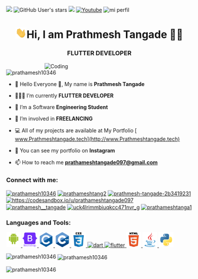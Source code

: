 
![](https://img.shields.io/github/followers/prathamesh10346?label=follow&logo=github&style=flat-square)
![GitHub User's stars](https://img.shields.io/github/stars/prathamesh10346?label=%E2%AD%90GitHub%20stars&style=flat-square)
![](https://komarev.com/ghpvc/?username=prathamesh10346&style=flat-square&color=ff69b4)
<a href="https://www.youtube.com/channel/UCK4lrimMbIUQkcc471nvr_g">![Youtube](https://img.shields.io/badge/-PP_Box-333333?style=flat&logo=youtube)</a>
![mi perfil](https://res.cloudinary.com/dccvy4s02/image/upload/v1695532338/dd_p3mi4q.gif)

<h1 align="center"><img src="https://raw.githubusercontent.com/ABSphreak/ABSphreak/master/gifs/Hi.gif" width="30px">Hi, I am Prathmesh Tangade 👨‍💻 </h1>
<h3 align="center">FLUTTER DEVELOPER</h3>
<img align="right" alt="Coding" width="400" src="https://mycannabisaccountant.com/wp-content/uploads/2022/02/e87c5693979173.5e7f9c4d14e64.gif">


<p align="left"> <img src="https://komarev.com/ghpvc/?username=prathamesh10346&label=Profile%20views&color=0e75b6&style=flat" alt="prathamesh10346" /> </p>

- 🔭 Hello Everyone 👋, My name is **Prathmesh Tangade**

- 👨🏻‍💻 I’m currently  **FLUTTER DEVELOPER**

- 🎒 I’m a Software **Engineering Student**

- 📱 I’m involved in **FREELANCING**

- 💻 All of my projects are available at My Portfolio [ www.Prathmeshtangade.tech](http://www.Prathmeshtangade.tech)

- 💬 You can see my portfolio on **Instagram**

- 📫 How to reach me **prathameshtangade097@gmail.com**

<h3 align="left">Connect with me:</h3>
<p align="left">
<a href="https://dev.to/prathamesh10346" target="blank"><img align="center" src="https://raw.githubusercontent.com/rahuldkjain/github-profile-readme-generator/master/src/images/icons/Social/devto.svg" alt="prathamesh10346" height="30" width="40" /></a>
<a href="https://twitter.com/prathameshtang2" target="blank"><img align="center" src="https://raw.githubusercontent.com/rahuldkjain/github-profile-readme-generator/master/src/images/icons/Social/twitter.svg" alt="prathameshtang2" height="30" width="40" /></a>
<a href="https://www.linkedin.com/in/prathmesh-tangade" target="blank"><img align="center" src="https://raw.githubusercontent.com/rahuldkjain/github-profile-readme-generator/master/src/images/icons/Social/linked-in-alt.svg" alt="prathmesh-tangade-2b3419231" height="30" width="40" /></a>
<a href="https://codesandbox.com/https://codesandbox.io/u/prathameshtangade097" target="blank"><img align="center" src="https://raw.githubusercontent.com/rahuldkjain/github-profile-readme-generator/master/src/images/icons/Social/codesandbox.svg" alt="https://codesandbox.io/u/prathameshtangade097" height="30" width="40" /></a>
<a href="https://instagram.com/prathamesh__tangade" target="blank"><img align="center" src="https://raw.githubusercontent.com/rahuldkjain/github-profile-readme-generator/master/src/images/icons/Social/instagram.svg" alt="prathamesh__tangade" height="30" width="40" /></a>
<a href="https://www.youtube.com/c/uck4lrimmbiuqkcc471nvr_g" target="blank"><img align="center" src="https://raw.githubusercontent.com/rahuldkjain/github-profile-readme-generator/master/src/images/icons/Social/youtube.svg" alt="uck4lrimmbiuqkcc471nvr_g" height="30" width="40" /></a>
<a href="https://www.hackerrank.com/prathameshtanga1" target="blank"><img align="center" src="https://raw.githubusercontent.com/rahuldkjain/github-profile-readme-generator/master/src/images/icons/Social/hackerrank.svg" alt="prathameshtanga1" height="30" width="40" /></a>
</p>

<h3 align="left">Languages and Tools:</h3>
<p align="left"> <a href="https://developer.android.com" target="_blank" rel="noreferrer"> <img src="https://raw.githubusercontent.com/devicons/devicon/master/icons/android/android-original-wordmark.svg" alt="android" width="40" height="40"/> </a> <a href="https://getbootstrap.com" target="_blank" rel="noreferrer"> <img src="https://raw.githubusercontent.com/devicons/devicon/master/icons/bootstrap/bootstrap-plain-wordmark.svg" alt="bootstrap" width="40" height="40"/> </a> <a href="https://www.cprogramming.com/" target="_blank" rel="noreferrer"> <img src="https://raw.githubusercontent.com/devicons/devicon/master/icons/c/c-original.svg" alt="c" width="40" height="40"/> </a> <a href="https://www.w3schools.com/cpp/" target="_blank" rel="noreferrer"> <img src="https://raw.githubusercontent.com/devicons/devicon/master/icons/cplusplus/cplusplus-original.svg" alt="cplusplus" width="40" height="40"/> </a> <a href="https://www.w3schools.com/css/" target="_blank" rel="noreferrer"> <img src="https://raw.githubusercontent.com/devicons/devicon/master/icons/css3/css3-original-wordmark.svg" alt="css3" width="40" height="40"/> </a> <a href="https://dart.dev" target="_blank" rel="noreferrer"> <img src="https://www.vectorlogo.zone/logos/dartlang/dartlang-icon.svg" alt="dart" width="40" height="40"/> </a> <a href="https://flutter.dev" target="_blank" rel="noreferrer"> <img src="https://www.vectorlogo.zone/logos/flutterio/flutterio-icon.svg" alt="flutter" width="40" height="40"/> </a> <a href="https://www.w3.org/html/" target="_blank" rel="noreferrer"> <img src="https://raw.githubusercontent.com/devicons/devicon/master/icons/html5/html5-original-wordmark.svg" alt="html5" width="40" height="40"/> </a> <a href="https://www.java.com" target="_blank" rel="noreferrer"> <img src="https://raw.githubusercontent.com/devicons/devicon/master/icons/java/java-original.svg" alt="java" width="40" height="40"/> </a> <a href="https://www.python.org" target="_blank" rel="noreferrer"> <img src="https://raw.githubusercontent.com/devicons/devicon/master/icons/python/python-original.svg" alt="python" width="40" height="40"/> </a> </p>

<p><img align="left" src="https://github-readme-stats.vercel.app/api/top-langs?username=prathamesh10346&show_icons=true&locale=en&layout=compact" alt="prathamesh10346" /></p>

<p>&nbsp;<img align="center" src="https://github-readme-stats.vercel.app/api?username=prathamesh10346&show_icons=true&locale=en" alt="prathamesh10346" /></p>

<p><img align="center" src="https://github-readme-streak-stats.herokuapp.com/?user=prathamesh10346&" alt="prathamesh10346" /></p>
